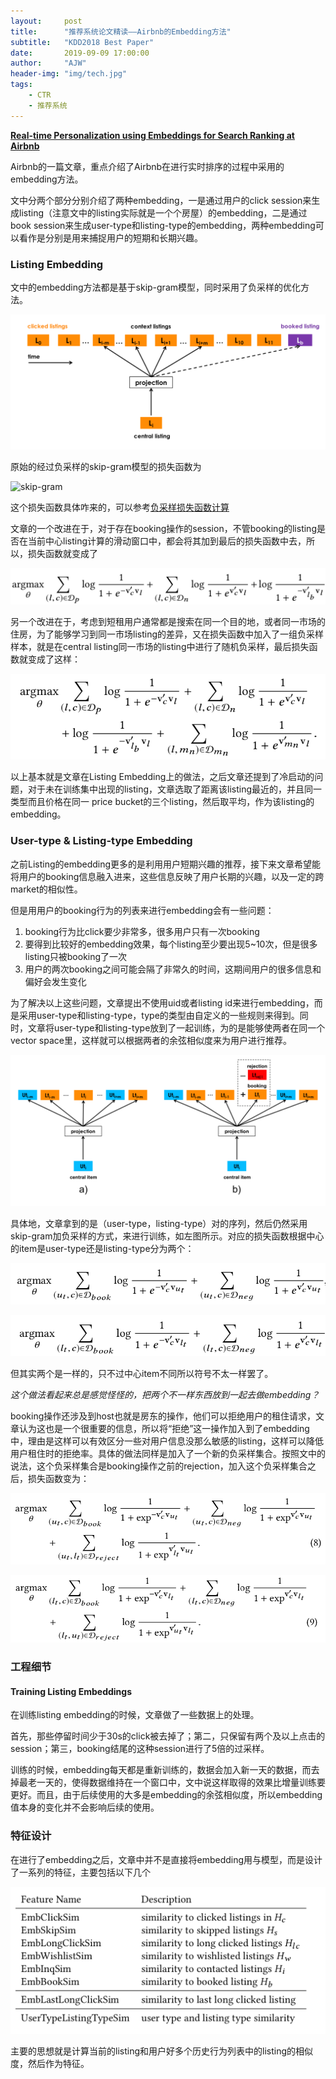 ```yaml
---
layout:     post
title:      "推荐系统论文精读——Airbnb的Embedding方法"
subtitle:   "KDD2018 Best Paper"
date:       2019-09-09 17:00:00
author:     "AJW"
header-img: "img/tech.jpg"
tags:
    - CTR
	- 推荐系统
---
```


[**Real-time Personalization using Embeddings for Search Ranking at Airbnb**](https://www.kdd.org/kdd2018/accepted-papers/view/real-time-personalization-using-embeddings-for-search-ranking-at-airbnb)

Airbnb的一篇文章，重点介绍了Airbnb在进行实时排序的过程中采用的embedding方法。

文中分两个部分分别介绍了两种embedding，一是通过用户的click session来生成listing（注意文中的listing实际就是一个个房屋）的embedding，二是通过book session来生成user-type和listing-type的embedding，两种embedding可以看作是分别是用来捕捉用户的短期和长期兴趣。

### Listing Embedding

文中的embedding方法都是基于skip-gram模型，同时采用了负采样的优化方法。

![listing_embedding](\img\in-post\airbnb-embedding\listing.png)

原始的经过负采样的skip-gram模型的损失函数为

![skip-gram](\img\in-post\airbnb-embedding\skip-gram.png)

这个损失函数具体咋来的，可以参考[负采样损失函数计算](https://arxiv.org/pdf/1402.3722.pdf)

文章的一个改进在于，对于存在booking操作的session，不管booking的listing是否在当前中心listing计算的滑动窗口中，都会将其加到最后的损失函数中去，所以，损失函数就变成了

![booking-loss](\img\in-post\airbnb-embedding\booking-loss.png)

另一个改进在于，考虑到短租用户通常都是搜索在同一个目的地，或者同一市场的住房，为了能够学习到同一市场listing的差异，又在损失函数中加入了一组负采样样本，就是在central listing同一市场的listing中进行了随机负采样，最后损失函数就变成了这样：

![marketplace](\img\in-post\airbnb-embedding\marketplace.png)

以上基本就是文章在Listing Embedding上的做法，之后文章还提到了冷启动的问题，对于未在训练集中出现的listing，文章选取了距离该listing最近的，并且同一类型而且价格在同一 price bucket的三个listing，然后取平均，作为该listing的embedding。

### User-type & Listing-type Embedding

之前Listing的embedding更多的是利用用户短期兴趣的推荐，接下来文章希望能将用户的booking信息融入进来，这些信息反映了用户长期的兴趣，以及一定的跨market的相似性。

但是用用户的booking行为的列表来进行embedding会有一些问题：

1. booking行为比click要少非常多，很多用户只有一次booking
2. 要得到比较好的embedding效果，每个listing至少要出现5~10次，但是很多listing只被booking了一次
3. 用户的两次booking之间可能会隔了非常久的时间，这期间用户的很多信息和偏好会发生变化

为了解决以上这些问题，文章提出不使用uid或者listing id来进行embedding，而是采用user-type和listing-type，type的类型由自定义的一些规则来得到。同时，文章将user-type和listing-type放到了一起训练，为的是能够使两者在同一个vector space里，这样就可以根据两者的余弦相似度来为用户进行推荐。

![type-embedding](\img\in-post\airbnb-embedding\type-embedding.png)

具体地，文章拿到的是（user-type，listing-type）对的序列，然后仍然采用skip-gram加负采样的方式，来进行训练，如左图所示。对应的损失函数根据中心的item是user-type还是listing-type分为两个：

![loss-user-type](\img\in-post\airbnb-embedding\loss-user-type.png)

![loss-list-type](\img\in-post\airbnb-embedding\loss-list-type.png)

但其实两个是一样的，只不过中心item不同所以符号不太一样罢了。

*这个做法看起来总是感觉怪怪的，把两个不一样东西放到一起去做embedding？*

booking操作还涉及到host也就是房东的操作，他们可以拒绝用户的租住请求，文章认为这也是一个很重要的信息，所以将“拒绝”这一操作加入到了embedding中，理由是这样可以有效区分一些对用户信息没那么敏感的listing，这样可以降低用户租住时的拒绝率。具体的做法同样是加入了一个新的负采样集合。按照文中的说法，这个负采样集合是booking操作之前的rejection，加入这个负采样集合之后，损失函数变为：

![image-20190911154358844](\img\in-post\airbnb-embedding\loss-user-rejection.png)

![image-20190911154453002](\img\in-post\airbnb-embedding\loss-listing-rejection.png)

### 工程细节

#### Training Listing Embeddings

在训练listing embedding的时候，文章做了一些数据上的处理。

首先，那些停留时间少于30s的click被去掉了；第二，只保留有两个及以上点击的session；第三，booking结尾的这种session进行了5倍的过采样。

训练的时候，embedding每天都是重新训练的，数据会加入新一天的数据，而去掉最老一天的，使得数据维持在一个窗口中，文中说这样取得的效果比增量训练要更好。而且，由于后续使用的大多是embedding的余弦相似度，所以embedding值本身的变化并不会影响后续的使用。

### 特征设计

在进行了embedding之后，文章中并不是直接将embedding用与模型，而是设计了一系列的特征，主要包括以下几个

![feature](\img\in-post\airbnb-embedding\feature.png)

主要的思想就是计算当前的listing和用户好多个历史行为列表中的listing的相似度，然后作为特征。